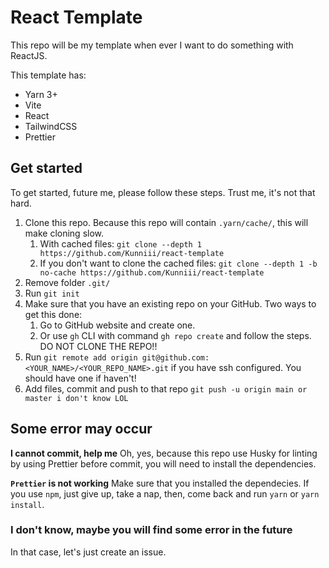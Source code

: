 # React Template

This repo will be my template when ever I want to do something with ReactJS.

This template has:

- Yarn 3+
- Vite
- React
- TailwindCSS
- Prettier

## Get started

To get started, future me, please follow these steps. Trust me, it's not that hard.

1. Clone this repo. Because this repo will contain `.yarn/cache/`, this will make cloning slow.
   1. With cached files: `git clone --depth 1 https://github.com/Kunniii/react-template`
   2. If you don't want to clone the cached files: `git clone --depth 1 -b no-cache https://github.com/Kunniii/react-template`
2. Remove folder `.git/`
3. Run `git init`
4. Make sure that you have an existing repo on your GitHub. Two ways to get this done:
   1. Go to GitHub website and create one.
   2. Or use `gh` CLI with command `gh repo create` and follow the steps. DO NOT CLONE THE REPO!!
5. Run `git remote add origin git@github.com:<YOUR_NAME>/<YOUR_REPO_NAME>.git` if you have ssh configured. You should have one if haven't!
6. Add files, commit and push to that repo `git push -u origin main or master i don't know LOL`

## Some error may occur

**I cannot commit, help me**
Oh, yes, because this repo use Husky for linting by using Prettier before commit, you will need to install the dependencies.

**`Prettier` is not working**
Make sure that you installed the dependecies. If you use `npm`, just give up, take a nap, then, come back and run `yarn` or `yarn install`.

### I don't know, maybe you will find some error in the future

In that case, let's just create an issue.
